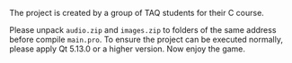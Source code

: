 The project is created by a group of TAQ students for their C course.

Please unpack `audio.zip` and `images.zip` to folders of the same address before compile `main.pro`. To ensure the project can be executed normally, please apply Qt 5.13.0 or a higher version. Now enjoy the game.

